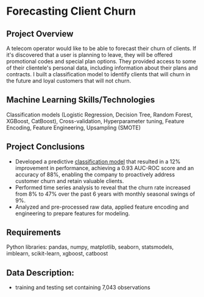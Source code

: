 # Forecasting Client Churn
## Project Overview
A telecom operator would like to be able to forecast their churn of clients. If it's discovered that a user is planning to leave, they will be offered promotional codes and special plan options. They provided access to some of their clientele's personal data, including information about their plans and contracts. I built a classification model to identify clients that will churn in the future and loyal customers that will not churn.

## Machine Learning Skills/Technologies
Classification models (Logistic Regression, Decision Tree, Random Forest, XGBoost, CatBoost), Cross-validation, Hyperparameter tuning, Feature Encoding, Feature Engineering, Upsampling (SMOTE)

## Project Conclusions
- Developed a predictive [classification model](URL) that resulted in a 12% improvement in performance, achieving a 0.93 AUC-ROC score and an accuracy of 88%, enabling the company to proactively address customer churn and retain valuable clients.
- Performed time series analysis to reveal that the churn rate increased from 8% to 47% over the past 6 years with monthly seasonal swings of 9%.
 - Analyzed and pre-processed raw data, applied feature encoding and engineering to prepare features for modeling.
  
## Requirements
Python libraries: pandas, numpy, matplotlib, seaborn, statsmodels, imblearn, scikit-learn, xgboost, catboost

## Data Description:
- training and testing set containing 7,043 observations